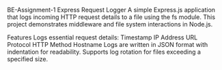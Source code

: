 BE-Assignment-1
Express Request Logger
A simple Express.js application that logs incoming HTTP request details to a file using the fs module. This project demonstrates middleware and file system interactions in Node.js.

Features
Logs essential request details:
Timestamp
IP Address
URL
Protocol
HTTP Method
Hostname
Logs are written in JSON format with indentation for readability.
Supports log rotation for files exceeding a specified size.
